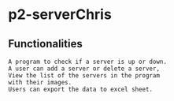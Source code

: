 # p2-serverChris

Functionalities
-------------------------------------------------------------------------------------------------------------------------------------------------------------------------

    A program to check if a server is up or down.
    A user can add a server or delete a server,
    View the list of the servers in the program
    with their images.
    Users can export the data to excel sheet.
    
